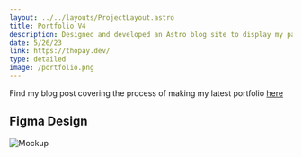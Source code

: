 ```yaml
---
layout: ../../layouts/ProjectLayout.astro
title: Portfolio V4
description: Designed and developed an Astro blog site to display my past works, ideas, and experiences.
date: 5/26/23
link: https://thopay.dev/
type: detailed
image: /portfolio.png
---
```

Find my blog post covering the process of making my latest portfolio [here](/blog)
## Figma Design
![Mockup](/portfolio_mockup.png)

